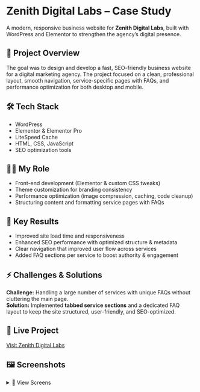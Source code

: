 # Zenith Digital Labs – Case Study  

A modern, responsive business website for **Zenith Digital Labs**, built with WordPress and Elementor to strengthen the agency’s digital presence.  

## 📌 Project Overview  
The goal was to design and develop a fast, SEO-friendly business website for a digital marketing agency. The project focused on a clean, professional layout, smooth navigation, service-specific pages with FAQs, and performance optimization for both desktop and mobile.  

## 🛠 Tech Stack  
- WordPress  
- Elementor & Elementor Pro  
- LiteSpeed Cache  
- HTML, CSS, JavaScript  
- SEO optimization tools  

## 👩‍💻 My Role  
- Front-end development (Elementor & custom CSS tweaks)  
- Theme customization for branding consistency  
- Performance optimization (image compression, caching, code cleanup)  
- Structuring content and formatting service pages with FAQs  

## 🎯 Key Results  
- Improved site load time and responsiveness  
- Enhanced SEO performance with optimized structure & metadata  
- Clear navigation that improved user flow across services  
- Added FAQ sections per service to boost authority & engagement  

## ⚡ Challenges & Solutions  
**Challenge:** Handling a large number of services with unique FAQs without cluttering the main page.  
**Solution:** Implemented **tabbed service sections** and a dedicated FAQ layout to keep the site structured, user-friendly, and SEO-optimized.  

## 🔗 Live Project  
[Visit Zenith Digital Labs](https://zenithdigitallabs.com/)  

## 🖼 Screenshots  
<details>
<summary>📂 View Screens</summary>  

![Home](assets/home.png)  
![Expertise](assets/services.png)  
![Mobile](assets/mobile.png)  

</details>
